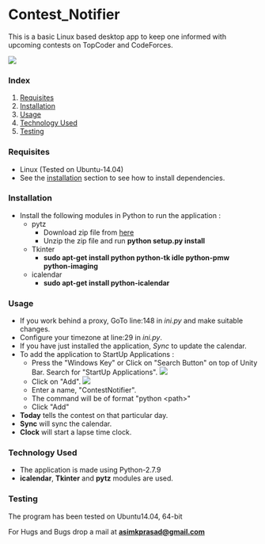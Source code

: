 # Contest_Notifier
This is a basic Linux based desktop app to keep one informed with upcoming contests on TopCoder and CodeForces.

<img src="https://github.com/pakhandi/Contest_Notifier/blob/master/img/PyCal3.png">

<h3>Index</h3>
<ol>
<li><a href="#requisites">Requisites</a></li>
<li><a href="#installation">Installation</a></li>
<li><a href="#usage">Usage</a></li>
<li><a href="#techused">Technology Used</a></li>
<li><a href="#testing">Testing</a></li>
</ol>

<a name="requisites"><h3>Requisites</h3></a>
<ul>
<li>Linux (Tested on Ubuntu-14.04)</li>
<li>See the <a href="#installation">installation</a> section to see how to install dependencies.</li>
</ul>

<a name="installation"><h3>Installation</h3></a>
<ul>
<li>Install the following modules in Python to run the application :
	<ul>
	<li>pytz
		<ul>
		<li>Download zip file from <a href = "https://pypi.python.org/pypi/pytz/" target="_blank">here</a></li>
		<li>Unzip the zip file and run <b>python setup.py install</b></li>
		</ul>
	</li>
	<li>Tkinter
		<ul>
		<li><b>sudo apt-get install python python-tk idle python-pmw python-imaging</b></li>
		</ul>
	</li>
	<li>icalendar
		<ul>
		<li><b>sudo apt-get install python-icalendar</b></li>
		</ul>
	</li>
	</ul>
</li>
</ul>

<a name="usage"><h3>Usage</h3></a>
<ul>
<li>If you work behind a proxy, GoTo line:148 in <i>ini.py</i> and make suitable changes.</li>
<li>Configure your timezone at line:29 in <i>ini.py</i>.</li>
<li>If you have just installed the application, <i>Sync</i> to update the calendar.</li>
<li>To add the application to StartUp Applications :
	<ul>
	<li>Press the "Windows Key" or Click on "Search Button" on top of Unity Bar. Search for "StartUp Applications".
	<img src="https://github.com/pakhandi/Contest_Notifier/blob/master/img/PyCal1.png">
	</li>
	<li>Click on "Add".
	<img src="https://github.com/pakhandi/Contest_Notifier/blob/master/img/PyCal2.png">
	</li>
	<li>Enter a name, "ContestNotifier".</li>
	<li>The command will be of format "python &ltpath&gt"</li>
	<li>Click "Add"</li>
	</ul>
</li>
<li><b>Today</b> tells the contest on that particular day.</li>
<li><b>Sync</b> will sync the calendar.</li>
<li><b>Clock</b> will start a lapse time clock.</li>
</ul>

<a name="techused"><h3>Technology Used</h3></a>
<ul>
<li>The application is made using Python-2.7.9</li>
<li><b>icalendar</b>, <b>Tkinter</b> and <b>pytz</b> modules are used.
</ul>

<a name="testing"><h3>Testing</h3></a>
The program has been tested on Ubuntu14.04, 64-bit

For Hugs and Bugs drop a mail at <b>asimkprasad@gmail.com</b>
